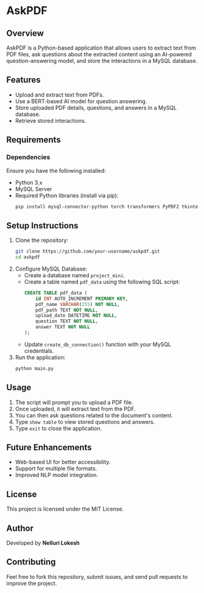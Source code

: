 # AskPDF

## Overview
AskPDF is a Python-based application that allows users to extract text from PDF files, ask questions about the extracted content using an AI-powered question-answering model, and store the interactions in a MySQL database.

## Features
- Upload and extract text from PDFs.
- Use a BERT-based AI model for question answering.
- Store uploaded PDF details, questions, and answers in a MySQL database.
- Retrieve stored interactions.

## Requirements
### Dependencies
Ensure you have the following installed:
- Python 3.x
- MySQL Server
- Required Python libraries (install via pip):
  ```bash
  pip install mysql-connector-python torch transformers PyPDF2 tkinter
  ```

## Setup Instructions
1. Clone the repository:
   ```bash
   git clone https://github.com/your-username/askpdf.git
   cd askpdf
   ```
2. Configure MySQL Database:
   - Create a database named `project_mini`.
   - Create a table named `pdf_data` using the following SQL script:
     ```sql
     CREATE TABLE pdf_data (
         id INT AUTO_INCREMENT PRIMARY KEY,
         pdf_name VARCHAR(255) NOT NULL,
         pdf_path TEXT NOT NULL,
         upload_date DATETIME NOT NULL,
         question TEXT NOT NULL,
         answer TEXT NOT NULL
     );
     ```
   - Update `create_db_connection()` function with your MySQL credentials.
3. Run the application:
   ```bash
   python main.py
   ```

## Usage
1. The script will prompt you to upload a PDF file.
2. Once uploaded, it will extract text from the PDF.
3. You can then ask questions related to the document's content.
4. Type `show table` to view stored questions and answers.
5. Type `exit` to close the application.

## Future Enhancements
- Web-based UI for better accessibility.
- Support for multiple file formats.
- Improved NLP model integration.

## License
This project is licensed under the MIT License.

## Author
Developed by **Nelluri Lokesh**

## Contributing
Feel free to fork this repository, submit issues, and send pull requests to improve the project.

